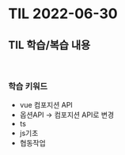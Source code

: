 # TIL 2022-06-30

## TIL 학습/복습 내용

<br>

### 학습 키워드

- vue 컴포지션 API
- 옵션API -> 컴포지션 API로 변경
- ts
- js기초
- 협동작업
